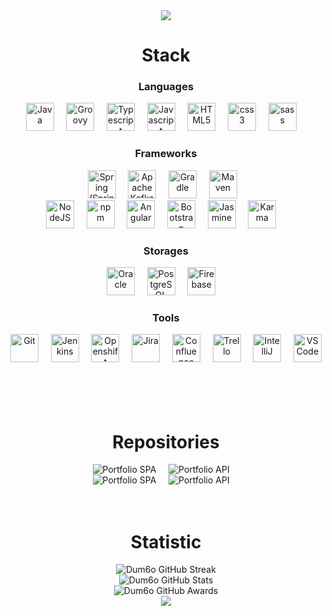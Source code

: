 <!-- HEADER -->
<div align="center" width="100">
  <img src="https://capsule-render.vercel.app/api?color=0:1408d0,50:0860d0,100:08c4d0&height=250&section=header&text=Edvardas%20Jusius%20(Dum6o)&fontSize=30&type=waving&fontColor=fefefe&&animation=fadeIn" />
</div>

<!-- LANGUAGES -->
<div align="center" width="100">
  <h1>Stack</h1>
  
  <h3>Languages</h3>
  <img src="https://cdn.jsdelivr.net/gh/devicons/devicon@latest/icons/java/java-original-wordmark.svg" width="45px" alt="Java">&nbsp;&nbsp;&nbsp;&nbsp;
  <img src="https://cdn.jsdelivr.net/gh/devicons/devicon@latest/icons/groovy/groovy-original.svg" width="45px" alt="Groovy">&nbsp;&nbsp;&nbsp;&nbsp;
  <img src="https://cdn.jsdelivr.net/gh/devicons/devicon@latest/icons/typescript/typescript-original.svg" width="45px" alt="Typescript">&nbsp;&nbsp;&nbsp;&nbsp;
  <img src="https://cdn.jsdelivr.net/gh/devicons/devicon@latest/icons/javascript/javascript-original.svg" width="45px" alt="Javascript">&nbsp;&nbsp;&nbsp;&nbsp;
  <img src="https://cdn.jsdelivr.net/gh/devicons/devicon@latest/icons/html5/html5-original-wordmark.svg" width="45px" alt="HTML5">&nbsp;&nbsp;&nbsp;&nbsp;
  <img src="https://cdn.jsdelivr.net/gh/devicons/devicon@latest/icons/css3/css3-original-wordmark.svg" width="45px" alt="css3">&nbsp;&nbsp;&nbsp;&nbsp;
  <img src="https://cdn.jsdelivr.net/gh/devicons/devicon@latest/icons/sass/sass-original.svg" width="45px" alt="sass">&nbsp;&nbsp;&nbsp;&nbsp;
  
  <h3>Frameworks</h3>
  <img src="https://cdn.jsdelivr.net/gh/devicons/devicon@latest/icons/spring/spring-original-wordmark.svg" width="45px" alt="Spring (Spring-boot)">&nbsp;&nbsp;&nbsp;&nbsp;
  <img src="https://cdn.jsdelivr.net/gh/devicons/devicon@latest/icons/apachekafka/apachekafka-original-wordmark.svg" width="45px" alt="Apache Kafka">&nbsp;&nbsp;&nbsp;&nbsp;
  <img src="https://cdn.jsdelivr.net/gh/devicons/devicon@latest/icons/gradle/gradle-plain-wordmark.svg" width="45px" alt="Gradle">&nbsp;&nbsp;&nbsp;&nbsp;
  <img src="https://logodix.com/logo/699172.png" width="45px" alt="Maven">&nbsp;&nbsp;&nbsp;
  <br>
  <img src="https://cdn.jsdelivr.net/gh/devicons/devicon@latest/icons/nodejs/nodejs-original-wordmark.svg" width="45px" alt="NodeJS">&nbsp;&nbsp;&nbsp;&nbsp;
  <img src="https://cdn.jsdelivr.net/gh/devicons/devicon@latest/icons/npm/npm-original-wordmark.svg" width="45px" alt="npm">&nbsp;&nbsp;&nbsp;&nbsp;
  <img src="https://cdn.jsdelivr.net/gh/devicons/devicon@latest/icons/angularjs/angularjs-original.svg" width="45px" alt="Angular">&nbsp;&nbsp;&nbsp;&nbsp;
  <img src="https://cdn.jsdelivr.net/gh/devicons/devicon@latest/icons/bootstrap/bootstrap-plain-wordmark.svg" width="45px" alt="Bootstrap">&nbsp;&nbsp;&nbsp;&nbsp;
  <img src="https://cdn.jsdelivr.net/gh/devicons/devicon@latest/icons/jasmine/jasmine-plain-wordmark.svg" width="45px" alt="Jasmine">&nbsp;&nbsp;&nbsp;&nbsp;
  <img src="https://cdn.jsdelivr.net/gh/devicons/devicon@latest/icons/karma/karma-original.svg" width="45px" alt="Karma">&nbsp;&nbsp;&nbsp;&nbsp;
  
  <h3>Storages</h3>
  <img src="https://cdn.jsdelivr.net/gh/devicons/devicon@latest/icons/oracle/oracle-original.svg" width="45px" alt="Oracle">&nbsp;&nbsp;&nbsp;&nbsp;
  <img src="https://cdn.jsdelivr.net/gh/devicons/devicon@latest/icons/postgresql/postgresql-original-wordmark.svg" width="45px" alt="PostgreSQL">&nbsp;&nbsp;&nbsp;&nbsp;
  <img src="https://cdn.jsdelivr.net/gh/devicons/devicon@latest/icons/firebase/firebase-plain-wordmark.svg" width="45px" alt="Firebase">&nbsp;&nbsp;&nbsp;&nbsp;
  
  <h3>Tools</h3>
  <img src="https://cdn.jsdelivr.net/gh/devicons/devicon@latest/icons/github/github-original-wordmark.svg" width="45px" alt="Git">&nbsp;&nbsp;&nbsp;&nbsp;
  <img src="https://cdn.jsdelivr.net/gh/devicons/devicon@latest/icons/jenkins/jenkins-original.svg" width="45px" alt="Jenkins">&nbsp;&nbsp;&nbsp;&nbsp;
  <img src="https://static.wixstatic.com/media/778dda_9e3bec106a7f4c85b5526ddcf35226cf~mv2.png" width="45px" alt="Openshift">&nbsp;&nbsp;&nbsp;&nbsp;
  <img src="https://cdn.jsdelivr.net/gh/devicons/devicon@latest/icons/jira/jira-original-wordmark.svg" width="45px" alt="Jira">&nbsp;&nbsp;&nbsp;&nbsp;
  <img src="https://cdn.jsdelivr.net/gh/devicons/devicon@latest/icons/confluence/confluence-original-wordmark.svg" width="45px" alt="Confluence">&nbsp;&nbsp;&nbsp;&nbsp;
  <img src="https://cdn.jsdelivr.net/gh/devicons/devicon@latest/icons/trello/trello-plain-wordmark.svg" width="45px" alt="Trello">&nbsp;&nbsp;&nbsp;&nbsp;
  <img src="https://upload.wikimedia.org/wikipedia/commons/thumb/9/9c/IntelliJ_IDEA_Icon.svg/512px-IntelliJ_IDEA_Icon.svg.png" width="45px" alt="IntelliJ">&nbsp;&nbsp;&nbsp;&nbsp;
  <img src="https://cdn.jsdelivr.net/gh/devicons/devicon@latest/icons/vscode/vscode-original-wordmark.svg" width="45px" alt="VS Code">&nbsp;&nbsp;&nbsp;&nbsp;
  
</div>
<br><br><br>

<!-- REPOSITORY -->
<div align="center" width="100">
    <h1>Repositories</h1>
    <img src="https://github-readme-stats.vercel.app/api/pin/?username=e2-projects&repo=my-portfolio" alt="Portfolio SPA">&nbsp;&nbsp;&nbsp;&nbsp;
    <img src="https://github-readme-stats.vercel.app/api/pin/?username=e2-projects&repo=portfolio-api" alt="Portfolio API">&nbsp;&nbsp;&nbsp;&nbsp;
    <br>
    <img src="https://github-readme-stats.vercel.app/api/pin/?username=e2-projects&repo=neu-style" alt="Portfolio SPA">&nbsp;&nbsp;&nbsp;&nbsp;
    <img src="https://github-readme-stats.vercel.app/api/pin/?username=e2-projects&repo=rest-poc" alt="Portfolio API">&nbsp;&nbsp;&nbsp;&nbsp;
</div>
<br><br>

<!-- STATS -->
<div align="center" width="100">
  <h1>Statistic</h1>
    <img src="https://github-readme-streak-stats.herokuapp.com?user=Dum6o&theme=tokyonight&hide_border=true&date_format=%5BY%20%5DM%20j&background=FFFFFF&currStreakNum=71A5FD&currStreakLabel=71A5FD&dates=61D9E1" alt="Dum6o GitHub Streak">  
  <br>
  <img src="https://github-readme-stats.vercel.app/api?username=Dum6o&include_all_commits=true&count_private=true&show_icons=true&line_height=20&title_color=71A5FD&icon_color=71A5FD&text_color=71A5FD&bg_color=ffffff&hide=stars" alt="Dum6o GitHub Stats">  
  <br>
  <img src="https://github-profile-trophy.vercel.app/?username=Dum6o&margin-w=15&margin-h=15&no-bg=true&no-frame=true" alt="Dum6o GitHub Awards">
</div>

<!-- FOOTER -->
<div align="center" width="100">
  <img src="https://capsule-render.vercel.app/api?color=0:1408d0,50:0860d0,100:08c4d0&height=100&section=footer&fontSize=30&type=waving&fontColor=fefefe" />
</div>

<!--
USED:
1. Markdown: https://github.github.com/gfm/
2. Icons: https://github.com/devicons/devicon/tree/v2.14.0/icons
3. Header/Footer: https://github.com/kyechan99/capsule-render
4. GitHub streak: https://github-readme-streak-stats.herokuapp.com/demo/
5. GitHub trophy: https://github.com/ryo-ma/github-profile-trophy
6. Badges: https://shields.io
-->

